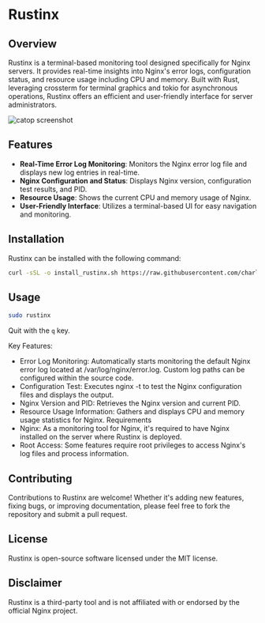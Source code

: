 # Rustinx

## Overview

Rustinx is a terminal-based monitoring tool designed specifically for Nginx servers. It provides real-time insights into Nginx's error logs, configuration status, and resource usage including CPU and memory. Built with Rust, leveraging crossterm for terminal graphics and tokio for asynchronous operations, Rustinx offers an efficient and user-friendly interface for server administrators.

![catop screenshot](https://i.imgur.com/fhHo0Sk.png)

## Features

- **Real-Time Error Log Monitoring**: Monitors the Nginx error log file and displays new log entries in real-time.
- **Nginx Configuration and Status**: Displays Nginx version, configuration test results, and PID.
- **Resource Usage**: Shows the current CPU and memory usage of Nginx.
- **User-Friendly Interface**: Utilizes a terminal-based UI for easy navigation and monitoring.

## Installation

Rustinx can be installed with the following command:

```bash
curl -sSL -o install_rustinx.sh https://raw.githubusercontent.com/charlesinwald/rustinx/master/install.sh && chmod +x install_rustinx.sh && ./install_rustinx.sh
```
## Usage
```bash
sudo rustinx
```
Quit with the `q` key.

Key Features:
 - Error Log Monitoring: Automatically starts monitoring the default Nginx error log located at /var/log/nginx/error.log. Custom log paths can be configured within the source code.
 - Configuration Test: Executes nginx -t to test the Nginx configuration files and displays the output.
 - Nginx Version and PID: Retrieves the Nginx version and current PID.
 - Resource Usage Information: Gathers and displays CPU and memory usage statistics for Nginx.
Requirements
 - Nginx: As a monitoring tool for Nginx, it's required to have Nginx installed on the server where Rustinx is deployed.
 - Root Access: Some features require root privileges to access Nginx's log files and process information.
## Contributing
Contributions to Rustinx are welcome! Whether it's adding new features, fixing bugs, or improving documentation, please feel free to fork the repository and submit a pull request.

## License
Rustinx is open-source software licensed under the MIT license.

## Disclaimer
Rustinx is a third-party tool and is not affiliated with or endorsed by the official Nginx project.
